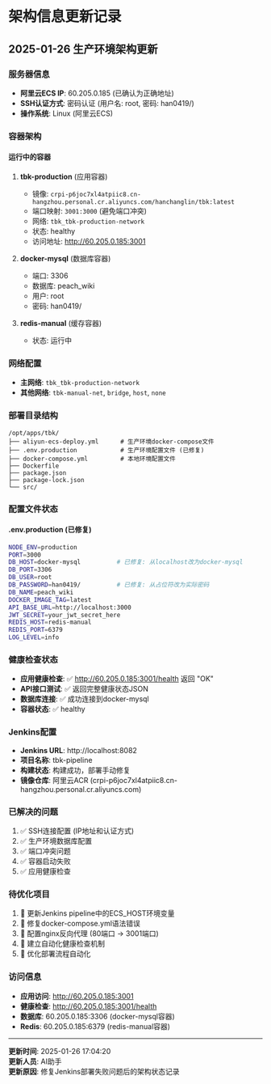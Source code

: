 # 架构信息更新记录

## 2025-01-26 生产环境架构更新

### 服务器信息
- **阿里云ECS IP**: 60.205.0.185 (已确认为正确地址)
- **SSH认证方式**: 密码认证 (用户名: root, 密码: han0419/)
- **操作系统**: Linux (阿里云ECS)

### 容器架构
#### 运行中的容器
1. **tbk-production** (应用容器)
   - 镜像: `crpi-p6joc7xl4atpiic8.cn-hangzhou.personal.cr.aliyuncs.com/hanchanglin/tbk:latest`
   - 端口映射: `3001:3000` (避免端口冲突)
   - 网络: `tbk_tbk-production-network`
   - 状态: healthy
   - 访问地址: http://60.205.0.185:3001

2. **docker-mysql** (数据库容器)
   - 端口: 3306
   - 数据库: peach_wiki
   - 用户: root
   - 密码: han0419/

3. **redis-manual** (缓存容器)
   - 状态: 运行中

### 网络配置
- **主网络**: `tbk_tbk-production-network`
- **其他网络**: `tbk-manual-net`, `bridge`, `host`, `none`

### 部署目录结构
```
/opt/apps/tbk/
├── aliyun-ecs-deploy.yml      # 生产环境docker-compose文件
├── .env.production            # 生产环境配置文件 (已修复)
├── docker-compose.yml         # 本地环境配置文件
├── Dockerfile
├── package.json
├── package-lock.json
└── src/
```

### 配置文件状态
#### .env.production (已修复)
```bash
NODE_ENV=production
PORT=3000
DB_HOST=docker-mysql          # 已修复: 从localhost改为docker-mysql
DB_PORT=3306
DB_USER=root
DB_PASSWORD=han0419/          # 已修复: 从占位符改为实际密码
DB_NAME=peach_wiki
DOCKER_IMAGE_TAG=latest
API_BASE_URL=http://localhost:3000
JWT_SECRET=your_jwt_secret_here
REDIS_HOST=redis-manual
REDIS_PORT=6379
LOG_LEVEL=info
```

### 健康检查状态
- **应用健康检查**: ✅ http://60.205.0.185:3001/health 返回 "OK"
- **API接口测试**: ✅ 返回完整健康状态JSON
- **数据库连接**: ✅ 成功连接到docker-mysql
- **容器状态**: ✅ healthy

### Jenkins配置
- **Jenkins URL**: http://localhost:8082
- **项目名称**: tbk-pipeline
- **构建状态**: 构建成功，部署手动修复
- **镜像仓库**: 阿里云ACR (crpi-p6joc7xl4atpiic8.cn-hangzhou.personal.cr.aliyuncs.com)

### 已解决的问题
1. ✅ SSH连接配置 (IP地址和认证方式)
2. ✅ 生产环境数据库配置
3. ✅ 端口冲突问题
4. ✅ 容器启动失败
5. ✅ 应用健康检查

### 待优化项目
1. 🔄 更新Jenkins pipeline中的ECS_HOST环境变量
2. 🔄 修复docker-compose.yml语法错误
3. 🔄 配置nginx反向代理 (80端口 → 3001端口)
4. 🔄 建立自动化健康检查机制
5. 🔄 优化部署流程自动化

### 访问信息
- **应用访问**: http://60.205.0.185:3001
- **健康检查**: http://60.205.0.185:3001/health
- **数据库**: 60.205.0.185:3306 (docker-mysql容器)
- **Redis**: 60.205.0.185:6379 (redis-manual容器)

---
**更新时间**: 2025-01-26 17:04:20  
**更新人员**: AI助手  
**更新原因**: 修复Jenkins部署失败问题后的架构状态记录